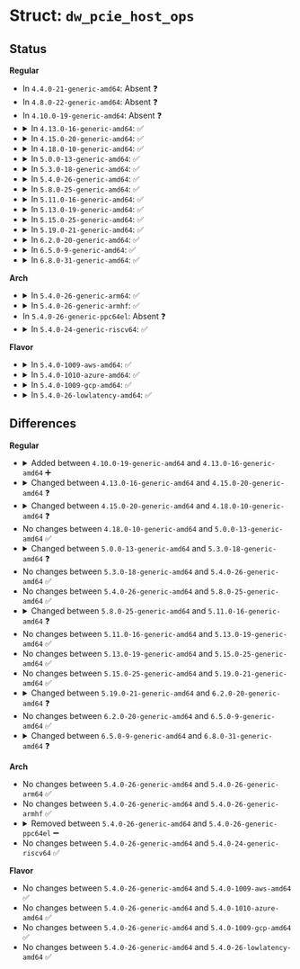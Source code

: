 # Struct: <code>dw_pcie_host_ops</code>

## Status
<b>Regular</b>
<ul>
<li>
In <code>4.4.0-21-generic-amd64</code>: Absent ❓
</li>
<li>
In <code>4.8.0-22-generic-amd64</code>: Absent ❓
</li>
<li>
In <code>4.10.0-19-generic-amd64</code>: Absent ❓
</li>
<li>
<details>
<summary>In <code>4.13.0-16-generic-amd64</code>: ✅</summary>

```c
struct dw_pcie_host_ops {
    int (*)(struct pcie_port *, int, int, u32 *) rd_own_conf;
    int (*)(struct pcie_port *, int, int, u32) wr_own_conf;
    int (*)(struct pcie_port *, struct pci_bus *, unsigned int, int, int, u32 *) rd_other_conf;
    int (*)(struct pcie_port *, struct pci_bus *, unsigned int, int, int, u32) wr_other_conf;
    void (*)(struct pcie_port *) host_init;
    void (*)(struct pcie_port *, int) msi_set_irq;
    void (*)(struct pcie_port *, int) msi_clear_irq;
    phys_addr_t (*)(struct pcie_port *) get_msi_addr;
    u32 (*)(struct pcie_port *, int) get_msi_data;
    void (*)(struct pcie_port *) scan_bus;
    int (*)(struct pcie_port *, struct msi_controller *) msi_host_init;
}
```
</details>
</li>
<li>
<details>
<summary>In <code>4.15.0-20-generic-amd64</code>: ✅</summary>

```c
struct dw_pcie_host_ops {
    int (*)(struct pcie_port *, int, int, u32 *) rd_own_conf;
    int (*)(struct pcie_port *, int, int, u32) wr_own_conf;
    int (*)(struct pcie_port *, struct pci_bus *, unsigned int, int, int, u32 *) rd_other_conf;
    int (*)(struct pcie_port *, struct pci_bus *, unsigned int, int, int, u32) wr_other_conf;
    int (*)(struct pcie_port *) host_init;
    void (*)(struct pcie_port *, int) msi_set_irq;
    void (*)(struct pcie_port *, int) msi_clear_irq;
    phys_addr_t (*)(struct pcie_port *) get_msi_addr;
    u32 (*)(struct pcie_port *, int) get_msi_data;
    void (*)(struct pcie_port *) scan_bus;
    int (*)(struct pcie_port *, struct msi_controller *) msi_host_init;
}
```
</details>
</li>
<li>
<details>
<summary>In <code>4.18.0-10-generic-amd64</code>: ✅</summary>

```c
struct dw_pcie_host_ops {
    int (*)(struct pcie_port *, int, int, u32 *) rd_own_conf;
    int (*)(struct pcie_port *, int, int, u32) wr_own_conf;
    int (*)(struct pcie_port *, struct pci_bus *, unsigned int, int, int, u32 *) rd_other_conf;
    int (*)(struct pcie_port *, struct pci_bus *, unsigned int, int, int, u32) wr_other_conf;
    int (*)(struct pcie_port *) host_init;
    void (*)(struct pcie_port *, int) msi_set_irq;
    void (*)(struct pcie_port *, int) msi_clear_irq;
    phys_addr_t (*)(struct pcie_port *) get_msi_addr;
    u32 (*)(struct pcie_port *, int) get_msi_data;
    void (*)(struct pcie_port *) scan_bus;
    void (*)(struct pcie_port *) set_num_vectors;
    int (*)(struct pcie_port *) msi_host_init;
    void (*)(int, struct pcie_port *) msi_irq_ack;
}
```
</details>
</li>
<li>
<details>
<summary>In <code>5.0.0-13-generic-amd64</code>: ✅</summary>

```c
struct dw_pcie_host_ops {
    int (*)(struct pcie_port *, int, int, u32 *) rd_own_conf;
    int (*)(struct pcie_port *, int, int, u32) wr_own_conf;
    int (*)(struct pcie_port *, struct pci_bus *, unsigned int, int, int, u32 *) rd_other_conf;
    int (*)(struct pcie_port *, struct pci_bus *, unsigned int, int, int, u32) wr_other_conf;
    int (*)(struct pcie_port *) host_init;
    void (*)(struct pcie_port *, int) msi_set_irq;
    void (*)(struct pcie_port *, int) msi_clear_irq;
    phys_addr_t (*)(struct pcie_port *) get_msi_addr;
    u32 (*)(struct pcie_port *, int) get_msi_data;
    void (*)(struct pcie_port *) scan_bus;
    void (*)(struct pcie_port *) set_num_vectors;
    int (*)(struct pcie_port *) msi_host_init;
    void (*)(int, struct pcie_port *) msi_irq_ack;
}
```
</details>
</li>
<li>
<details>
<summary>In <code>5.3.0-18-generic-amd64</code>: ✅</summary>

```c
struct dw_pcie_host_ops {
    int (*)(struct pcie_port *, int, int, u32 *) rd_own_conf;
    int (*)(struct pcie_port *, int, int, u32) wr_own_conf;
    int (*)(struct pcie_port *, struct pci_bus *, unsigned int, int, int, u32 *) rd_other_conf;
    int (*)(struct pcie_port *, struct pci_bus *, unsigned int, int, int, u32) wr_other_conf;
    int (*)(struct pcie_port *) host_init;
    void (*)(struct pcie_port *) scan_bus;
    void (*)(struct pcie_port *) set_num_vectors;
    int (*)(struct pcie_port *) msi_host_init;
}
```
</details>
</li>
<li>
<details>
<summary>In <code>5.4.0-26-generic-amd64</code>: ✅</summary>

```c
struct dw_pcie_host_ops {
    int (*)(struct pcie_port *, int, int, u32 *) rd_own_conf;
    int (*)(struct pcie_port *, int, int, u32) wr_own_conf;
    int (*)(struct pcie_port *, struct pci_bus *, unsigned int, int, int, u32 *) rd_other_conf;
    int (*)(struct pcie_port *, struct pci_bus *, unsigned int, int, int, u32) wr_other_conf;
    int (*)(struct pcie_port *) host_init;
    void (*)(struct pcie_port *) scan_bus;
    void (*)(struct pcie_port *) set_num_vectors;
    int (*)(struct pcie_port *) msi_host_init;
}
```
</details>
</li>
<li>
<details>
<summary>In <code>5.8.0-25-generic-amd64</code>: ✅</summary>

```c
struct dw_pcie_host_ops {
    int (*)(struct pcie_port *, int, int, u32 *) rd_own_conf;
    int (*)(struct pcie_port *, int, int, u32) wr_own_conf;
    int (*)(struct pcie_port *, struct pci_bus *, unsigned int, int, int, u32 *) rd_other_conf;
    int (*)(struct pcie_port *, struct pci_bus *, unsigned int, int, int, u32) wr_other_conf;
    int (*)(struct pcie_port *) host_init;
    void (*)(struct pcie_port *) scan_bus;
    void (*)(struct pcie_port *) set_num_vectors;
    int (*)(struct pcie_port *) msi_host_init;
}
```
</details>
</li>
<li>
<details>
<summary>In <code>5.11.0-16-generic-amd64</code>: ✅</summary>

```c
struct dw_pcie_host_ops {
    int (*)(struct pcie_port *) host_init;
    int (*)(struct pcie_port *) msi_host_init;
}
```
</details>
</li>
<li>
<details>
<summary>In <code>5.13.0-19-generic-amd64</code>: ✅</summary>

```c
struct dw_pcie_host_ops {
    int (*)(struct pcie_port *) host_init;
    int (*)(struct pcie_port *) msi_host_init;
}
```
</details>
</li>
<li>
<details>
<summary>In <code>5.15.0-25-generic-amd64</code>: ✅</summary>

```c
struct dw_pcie_host_ops {
    int (*)(struct pcie_port *) host_init;
    int (*)(struct pcie_port *) msi_host_init;
}
```
</details>
</li>
<li>
<details>
<summary>In <code>5.19.0-21-generic-amd64</code>: ✅</summary>

```c
struct dw_pcie_host_ops {
    int (*)(struct pcie_port *) host_init;
    int (*)(struct pcie_port *) msi_host_init;
}
```
</details>
</li>
<li>
<details>
<summary>In <code>6.2.0-20-generic-amd64</code>: ✅</summary>

```c
struct dw_pcie_host_ops {
    int (*)(struct dw_pcie_rp *) host_init;
    void (*)(struct dw_pcie_rp *) host_deinit;
    int (*)(struct dw_pcie_rp *) msi_host_init;
}
```
</details>
</li>
<li>
<details>
<summary>In <code>6.5.0-9-generic-amd64</code>: ✅</summary>

```c
struct dw_pcie_host_ops {
    int (*)(struct dw_pcie_rp *) host_init;
    void (*)(struct dw_pcie_rp *) host_deinit;
    int (*)(struct dw_pcie_rp *) msi_host_init;
}
```
</details>
</li>
<li>
<details>
<summary>In <code>6.8.0-31-generic-amd64</code>: ✅</summary>

```c
struct dw_pcie_host_ops {
    int (*)(struct dw_pcie_rp *) init;
    void (*)(struct dw_pcie_rp *) deinit;
    void (*)(struct dw_pcie_rp *) post_init;
    int (*)(struct dw_pcie_rp *) msi_init;
    void (*)(struct dw_pcie_rp *) pme_turn_off;
}
```
</details>
</li>
</ul>
<b>Arch</b>
<ul>
<li>
<details>
<summary>In <code>5.4.0-26-generic-arm64</code>: ✅</summary>

```c
struct dw_pcie_host_ops {
    int (*)(struct pcie_port *, int, int, u32 *) rd_own_conf;
    int (*)(struct pcie_port *, int, int, u32) wr_own_conf;
    int (*)(struct pcie_port *, struct pci_bus *, unsigned int, int, int, u32 *) rd_other_conf;
    int (*)(struct pcie_port *, struct pci_bus *, unsigned int, int, int, u32) wr_other_conf;
    int (*)(struct pcie_port *) host_init;
    void (*)(struct pcie_port *) scan_bus;
    void (*)(struct pcie_port *) set_num_vectors;
    int (*)(struct pcie_port *) msi_host_init;
}
```
</details>
</li>
<li>
<details>
<summary>In <code>5.4.0-26-generic-armhf</code>: ✅</summary>

```c
struct dw_pcie_host_ops {
    int (*)(struct pcie_port *, int, int, u32 *) rd_own_conf;
    int (*)(struct pcie_port *, int, int, u32) wr_own_conf;
    int (*)(struct pcie_port *, struct pci_bus *, unsigned int, int, int, u32 *) rd_other_conf;
    int (*)(struct pcie_port *, struct pci_bus *, unsigned int, int, int, u32) wr_other_conf;
    int (*)(struct pcie_port *) host_init;
    void (*)(struct pcie_port *) scan_bus;
    void (*)(struct pcie_port *) set_num_vectors;
    int (*)(struct pcie_port *) msi_host_init;
}
```
</details>
</li>
<li>
In <code>5.4.0-26-generic-ppc64el</code>: Absent ❓
</li>
<li>
<details>
<summary>In <code>5.4.0-24-generic-riscv64</code>: ✅</summary>

```c
struct dw_pcie_host_ops {
    int (*)(struct pcie_port *, int, int, u32 *) rd_own_conf;
    int (*)(struct pcie_port *, int, int, u32) wr_own_conf;
    int (*)(struct pcie_port *, struct pci_bus *, unsigned int, int, int, u32 *) rd_other_conf;
    int (*)(struct pcie_port *, struct pci_bus *, unsigned int, int, int, u32) wr_other_conf;
    int (*)(struct pcie_port *) host_init;
    void (*)(struct pcie_port *) scan_bus;
    void (*)(struct pcie_port *) set_num_vectors;
    int (*)(struct pcie_port *) msi_host_init;
}
```
</details>
</li>
</ul>
<b>Flavor</b>
<ul>
<li>
<details>
<summary>In <code>5.4.0-1009-aws-amd64</code>: ✅</summary>

```c
struct dw_pcie_host_ops {
    int (*)(struct pcie_port *, int, int, u32 *) rd_own_conf;
    int (*)(struct pcie_port *, int, int, u32) wr_own_conf;
    int (*)(struct pcie_port *, struct pci_bus *, unsigned int, int, int, u32 *) rd_other_conf;
    int (*)(struct pcie_port *, struct pci_bus *, unsigned int, int, int, u32) wr_other_conf;
    int (*)(struct pcie_port *) host_init;
    void (*)(struct pcie_port *) scan_bus;
    void (*)(struct pcie_port *) set_num_vectors;
    int (*)(struct pcie_port *) msi_host_init;
}
```
</details>
</li>
<li>
<details>
<summary>In <code>5.4.0-1010-azure-amd64</code>: ✅</summary>

```c
struct dw_pcie_host_ops {
    int (*)(struct pcie_port *, int, int, u32 *) rd_own_conf;
    int (*)(struct pcie_port *, int, int, u32) wr_own_conf;
    int (*)(struct pcie_port *, struct pci_bus *, unsigned int, int, int, u32 *) rd_other_conf;
    int (*)(struct pcie_port *, struct pci_bus *, unsigned int, int, int, u32) wr_other_conf;
    int (*)(struct pcie_port *) host_init;
    void (*)(struct pcie_port *) scan_bus;
    void (*)(struct pcie_port *) set_num_vectors;
    int (*)(struct pcie_port *) msi_host_init;
}
```
</details>
</li>
<li>
<details>
<summary>In <code>5.4.0-1009-gcp-amd64</code>: ✅</summary>

```c
struct dw_pcie_host_ops {
    int (*)(struct pcie_port *, int, int, u32 *) rd_own_conf;
    int (*)(struct pcie_port *, int, int, u32) wr_own_conf;
    int (*)(struct pcie_port *, struct pci_bus *, unsigned int, int, int, u32 *) rd_other_conf;
    int (*)(struct pcie_port *, struct pci_bus *, unsigned int, int, int, u32) wr_other_conf;
    int (*)(struct pcie_port *) host_init;
    void (*)(struct pcie_port *) scan_bus;
    void (*)(struct pcie_port *) set_num_vectors;
    int (*)(struct pcie_port *) msi_host_init;
}
```
</details>
</li>
<li>
<details>
<summary>In <code>5.4.0-26-lowlatency-amd64</code>: ✅</summary>

```c
struct dw_pcie_host_ops {
    int (*)(struct pcie_port *, int, int, u32 *) rd_own_conf;
    int (*)(struct pcie_port *, int, int, u32) wr_own_conf;
    int (*)(struct pcie_port *, struct pci_bus *, unsigned int, int, int, u32 *) rd_other_conf;
    int (*)(struct pcie_port *, struct pci_bus *, unsigned int, int, int, u32) wr_other_conf;
    int (*)(struct pcie_port *) host_init;
    void (*)(struct pcie_port *) scan_bus;
    void (*)(struct pcie_port *) set_num_vectors;
    int (*)(struct pcie_port *) msi_host_init;
}
```
</details>
</li>
</ul>

## Differences
<b>Regular</b>
<ul>
<li>
<details>
<summary>Added between <code>4.10.0-19-generic-amd64</code> and <code>4.13.0-16-generic-amd64</code> ➕</summary>

```c
struct dw_pcie_host_ops {
    int (*)(struct pcie_port *, int, int, u32 *) rd_own_conf;
    int (*)(struct pcie_port *, int, int, u32) wr_own_conf;
    int (*)(struct pcie_port *, struct pci_bus *, unsigned int, int, int, u32 *) rd_other_conf;
    int (*)(struct pcie_port *, struct pci_bus *, unsigned int, int, int, u32) wr_other_conf;
    void (*)(struct pcie_port *) host_init;
    void (*)(struct pcie_port *, int) msi_set_irq;
    void (*)(struct pcie_port *, int) msi_clear_irq;
    phys_addr_t (*)(struct pcie_port *) get_msi_addr;
    u32 (*)(struct pcie_port *, int) get_msi_data;
    void (*)(struct pcie_port *) scan_bus;
    int (*)(struct pcie_port *, struct msi_controller *) msi_host_init;
}
```
</details>
</li>
<li>
<details>
<summary>Changed between <code>4.13.0-16-generic-amd64</code> and <code>4.15.0-20-generic-amd64</code> ❓</summary>
<ul>
<li>
<b>Field type changed. </b>
<code>void (*)(struct pcie_port *) host_init</code> ➡️ <code>int (*)(struct pcie_port *) host_init</code>
</li>
</ul>
</details>
</li>
<li>
<details>
<summary>Changed between <code>4.15.0-20-generic-amd64</code> and <code>4.18.0-10-generic-amd64</code> ❓</summary>
<ul>
<li>
<b>Field added. </b>
<code>void (*)(struct pcie_port *) set_num_vectors</code>
</li>
<li>
<b>Field added. </b>
<code>void (*)(int, struct pcie_port *) msi_irq_ack</code>
</li>
<li>
<b>Field type changed. </b>
<code>int (*)(struct pcie_port *, struct msi_controller *) msi_host_init</code> ➡️ <code>int (*)(struct pcie_port *) msi_host_init</code>
</li>
</ul>
</details>
</li>
<li>
No changes between <code>4.18.0-10-generic-amd64</code> and <code>5.0.0-13-generic-amd64</code> ✅
</li>
<li>
<details>
<summary>Changed between <code>5.0.0-13-generic-amd64</code> and <code>5.3.0-18-generic-amd64</code> ❓</summary>
<ul>
<li>
<b>Field removed. </b>
<code>void (*)(struct pcie_port *, int) msi_set_irq</code>
</li>
<li>
<b>Field removed. </b>
<code>void (*)(struct pcie_port *, int) msi_clear_irq</code>
</li>
<li>
<b>Field removed. </b>
<code>phys_addr_t (*)(struct pcie_port *) get_msi_addr</code>
</li>
<li>
<b>Field removed. </b>
<code>u32 (*)(struct pcie_port *, int) get_msi_data</code>
</li>
<li>
<b>Field removed. </b>
<code>void (*)(int, struct pcie_port *) msi_irq_ack</code>
</li>
</ul>
</details>
</li>
<li>
No changes between <code>5.3.0-18-generic-amd64</code> and <code>5.4.0-26-generic-amd64</code> ✅
</li>
<li>
No changes between <code>5.4.0-26-generic-amd64</code> and <code>5.8.0-25-generic-amd64</code> ✅
</li>
<li>
<details>
<summary>Changed between <code>5.8.0-25-generic-amd64</code> and <code>5.11.0-16-generic-amd64</code> ❓</summary>
<ul>
<li>
<b>Field removed. </b>
<code>int (*)(struct pcie_port *, int, int, u32 *) rd_own_conf</code>
</li>
<li>
<b>Field removed. </b>
<code>int (*)(struct pcie_port *, int, int, u32) wr_own_conf</code>
</li>
<li>
<b>Field removed. </b>
<code>int (*)(struct pcie_port *, struct pci_bus *, unsigned int, int, int, u32 *) rd_other_conf</code>
</li>
<li>
<b>Field removed. </b>
<code>int (*)(struct pcie_port *, struct pci_bus *, unsigned int, int, int, u32) wr_other_conf</code>
</li>
<li>
<b>Field removed. </b>
<code>void (*)(struct pcie_port *) scan_bus</code>
</li>
<li>
<b>Field removed. </b>
<code>void (*)(struct pcie_port *) set_num_vectors</code>
</li>
</ul>
</details>
</li>
<li>
No changes between <code>5.11.0-16-generic-amd64</code> and <code>5.13.0-19-generic-amd64</code> ✅
</li>
<li>
No changes between <code>5.13.0-19-generic-amd64</code> and <code>5.15.0-25-generic-amd64</code> ✅
</li>
<li>
No changes between <code>5.15.0-25-generic-amd64</code> and <code>5.19.0-21-generic-amd64</code> ✅
</li>
<li>
<details>
<summary>Changed between <code>5.19.0-21-generic-amd64</code> and <code>6.2.0-20-generic-amd64</code> ❓</summary>
<ul>
<li>
<b>Field added. </b>
<code>void (*)(struct dw_pcie_rp *) host_deinit</code>
</li>
<li>
<b>Field type changed. </b>
<code>int (*)(struct pcie_port *) host_init</code> ➡️ <code>int (*)(struct dw_pcie_rp *) host_init</code>
</li>
<li>
<b>Field type changed. </b>
<code>int (*)(struct pcie_port *) msi_host_init</code> ➡️ <code>int (*)(struct dw_pcie_rp *) msi_host_init</code>
</li>
</ul>
</details>
</li>
<li>
No changes between <code>6.2.0-20-generic-amd64</code> and <code>6.5.0-9-generic-amd64</code> ✅
</li>
<li>
<details>
<summary>Changed between <code>6.5.0-9-generic-amd64</code> and <code>6.8.0-31-generic-amd64</code> ❓</summary>
<ul>
<li>
<b>Field added. </b>
<code>int (*)(struct dw_pcie_rp *) init</code>
</li>
<li>
<b>Field added. </b>
<code>void (*)(struct dw_pcie_rp *) deinit</code>
</li>
<li>
<b>Field added. </b>
<code>void (*)(struct dw_pcie_rp *) post_init</code>
</li>
<li>
<b>Field added. </b>
<code>int (*)(struct dw_pcie_rp *) msi_init</code>
</li>
<li>
<b>Field added. </b>
<code>void (*)(struct dw_pcie_rp *) pme_turn_off</code>
</li>
<li>
<b>Field removed. </b>
<code>int (*)(struct dw_pcie_rp *) host_init</code>
</li>
<li>
<b>Field removed. </b>
<code>void (*)(struct dw_pcie_rp *) host_deinit</code>
</li>
<li>
<b>Field removed. </b>
<code>int (*)(struct dw_pcie_rp *) msi_host_init</code>
</li>
</ul>
</details>
</li>
</ul>
<b>Arch</b>
<ul>
<li>
No changes between <code>5.4.0-26-generic-amd64</code> and <code>5.4.0-26-generic-arm64</code> ✅
</li>
<li>
No changes between <code>5.4.0-26-generic-amd64</code> and <code>5.4.0-26-generic-armhf</code> ✅
</li>
<li>
<details>
<summary>Removed between <code>5.4.0-26-generic-amd64</code> and <code>5.4.0-26-generic-ppc64el</code> ➖</summary>

```c
struct dw_pcie_host_ops {
    int (*)(struct pcie_port *, int, int, u32 *) rd_own_conf;
    int (*)(struct pcie_port *, int, int, u32) wr_own_conf;
    int (*)(struct pcie_port *, struct pci_bus *, unsigned int, int, int, u32 *) rd_other_conf;
    int (*)(struct pcie_port *, struct pci_bus *, unsigned int, int, int, u32) wr_other_conf;
    int (*)(struct pcie_port *) host_init;
    void (*)(struct pcie_port *) scan_bus;
    void (*)(struct pcie_port *) set_num_vectors;
    int (*)(struct pcie_port *) msi_host_init;
}
```
</details>
</li>
<li>
No changes between <code>5.4.0-26-generic-amd64</code> and <code>5.4.0-24-generic-riscv64</code> ✅
</li>
</ul>
<b>Flavor</b>
<ul>
<li>
No changes between <code>5.4.0-26-generic-amd64</code> and <code>5.4.0-1009-aws-amd64</code> ✅
</li>
<li>
No changes between <code>5.4.0-26-generic-amd64</code> and <code>5.4.0-1010-azure-amd64</code> ✅
</li>
<li>
No changes between <code>5.4.0-26-generic-amd64</code> and <code>5.4.0-1009-gcp-amd64</code> ✅
</li>
<li>
No changes between <code>5.4.0-26-generic-amd64</code> and <code>5.4.0-26-lowlatency-amd64</code> ✅
</li>
</ul>
